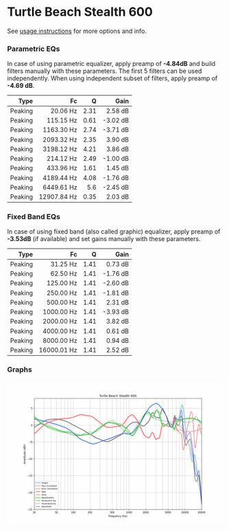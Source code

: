 # Turtle Beach Stealth 600
See [usage instructions](https://github.com/jaakkopasanen/AutoEq#usage) for more options and info.

### Parametric EQs
In case of using parametric equalizer, apply preamp of **-4.84dB** and build filters manually
with these parameters. The first 5 filters can be used independently.
When using independent subset of filters, apply preamp of **-4.69 dB**.

| Type    | Fc          |    Q | Gain     |
|--------:|------------:|-----:|---------:|
| Peaking | 20.06 Hz    | 2.31 | 2.58 dB  |
| Peaking | 115.15 Hz   | 0.61 | -3.02 dB |
| Peaking | 1163.30 Hz  | 2.74 | -3.71 dB |
| Peaking | 2093.32 Hz  | 2.35 | 3.90 dB  |
| Peaking | 3198.12 Hz  | 4.21 | 3.86 dB  |
| Peaking | 214.12 Hz   | 2.49 | -1.00 dB |
| Peaking | 433.96 Hz   | 1.61 | 1.45 dB  |
| Peaking | 4189.44 Hz  | 4.08 | -1.76 dB |
| Peaking | 6449.61 Hz  | 5.6  | -2.45 dB |
| Peaking | 12907.84 Hz | 0.35 | 2.03 dB  |

### Fixed Band EQs
In case of using fixed band (also called graphic) equalizer, apply preamp of **-3.53dB**
(if available) and set gains manually with these parameters.

| Type    | Fc          |    Q | Gain     |
|--------:|------------:|-----:|---------:|
| Peaking | 31.25 Hz    | 1.41 | 0.73 dB  |
| Peaking | 62.50 Hz    | 1.41 | -1.76 dB |
| Peaking | 125.00 Hz   | 1.41 | -2.60 dB |
| Peaking | 250.00 Hz   | 1.41 | -1.81 dB |
| Peaking | 500.00 Hz   | 1.41 | 2.31 dB  |
| Peaking | 1000.00 Hz  | 1.41 | -3.93 dB |
| Peaking | 2000.00 Hz  | 1.41 | 3.82 dB  |
| Peaking | 4000.00 Hz  | 1.41 | 0.61 dB  |
| Peaking | 8000.00 Hz  | 1.41 | 0.94 dB  |
| Peaking | 16000.01 Hz | 1.41 | 2.52 dB  |

### Graphs
![](./Turtle%20Beach%20Stealth%20600.png)